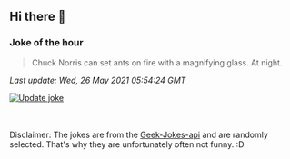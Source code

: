 ## Hi there 👋

### Joke of the hour
<!-- joke -->
>Chuck Norris can set ants on fire with a magnifying glass. At night.
<!-- /joke -->

*Last update: Wed, 26 May 2021 05:54:24 GMT*

[![Update joke](https://github.com/nclskfm/nclskfm/actions/workflows/joke.yml/badge.svg)](https://github.com/nclskfm/nclskfm/actions/workflows/joke.yml)

<br><br>
Disclaimer: The jokes are from the [Geek-Jokes-api](https://github.com/sameerkumar18/geek-joke-api) and are randomly selected. That's why they are unfortunately often not funny. :D
